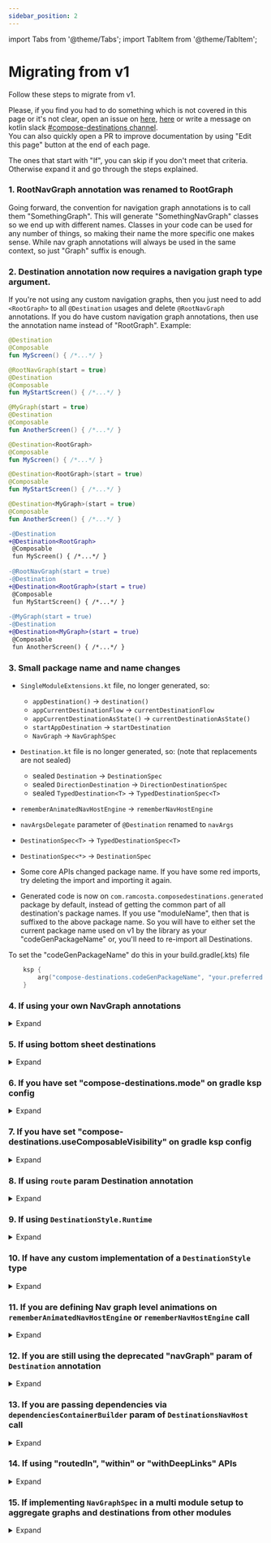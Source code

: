 ```yaml
---
sidebar_position: 2
---
```


import Tabs from '@theme/Tabs';
import TabItem from '@theme/TabItem';

# Migrating from v1

Follow these steps to migrate from v1. 

Please, if you find you had to do something which is not covered in this page or it's not clear,
open an issue on [here](https://github.com/raamcosta/compose-destinations), [here](https://github.com/raamcosta/compose-destinations-docs) or write a message on kotlin slack [#compose-destinations channel](https://kotlinlang.slack.com/archives/C06CS4UCQ10).  
You can also quickly open a PR to improve documentation by using "Edit this page" button at the end of each page.

The ones that start with "If", you can skip if you don't meet that criteria. Otherwise expand it and go through the steps explained.

### 1. RootNavGraph annotation was renamed to RootGraph
Going forward, the convention for navigation graph annotations is to call them "SomethingGraph". This will generate "SomethingNavGraph" classes so we end up with different names. Classes in your code can be used for any number of things, so making their name the more specific one makes sense. While nav graph annotations will always be used in the same context, so just "Graph" suffix is enough.

### 2. Destination annotation now requires a navigation graph type argument.
If you're not using any custom navigation graphs, then you just need to add `<RootGraph>` to all `@Destination` usages and delete `@RootNavGraph` annotations.
If you do have custom navigation graph annotations, then use the annotation name instead of "RootGraph".
Example:

<Tabs>
  <TabItem value="v1" label="v1" default>

```kotlin
@Destination
@Composable
fun MyScreen() { /*...*/ }

@RootNavGraph(start = true)
@Destination
@Composable
fun MyStartScreen() { /*...*/ }

@MyGraph(start = true)
@Destination
@Composable
fun AnotherScreen() { /*...*/ }
```
  
</TabItem>
<TabItem value="v2" label="v2">

```kotlin
@Destination<RootGraph>
@Composable
fun MyScreen() { /*...*/ }

@Destination<RootGraph>(start = true)
@Composable
fun MyStartScreen() { /*...*/ }

@Destination<MyGraph>(start = true)
@Composable
fun AnotherScreen() { /*...*/ }
```

  </TabItem>
<TabItem value="diff" label="diff">

```diff
-@Destination
+@Destination<RootGraph>
 @Composable
 fun MyScreen() { /*...*/ }
 
-@RootNavGraph(start = true)
-@Destination
+@Destination<RootGraph>(start = true)
 @Composable
 fun MyStartScreen() { /*...*/ }
 
-@MyGraph(start = true)
-@Destination
+@Destination<MyGraph>(start = true)
 @Composable
 fun AnotherScreen() { /*...*/ }
```

  </TabItem>
</Tabs>

### 3. Small package name and name changes

- `SingleModuleExtensions.kt` file, no longer generated, so:
    - `appDestination()` -> `destination()`
    - `appCurrentDestinationFlow` -> `currentDestinationFlow`
    - `appCurrentDestinationAsState()` -> `currentDestinationAsState()`
    - `startAppDestination` -> `startDestination`
    - `NavGraph` -> `NavGraphSpec`

- `Destination.kt` file is no longer generated, so: (note that replacements are not sealed)
    - sealed `Destination` -> `DestinationSpec` 
    - sealed `DirectionDestination` -> `DirectionDestinationSpec`
    - sealed `TypedDestination<T>` -> `TypedDestinationSpec<T>`

- `rememberAnimatedNavHostEngine` -> `rememberNavHostEngine`
- `navArgsDelegate` parameter of `@Destination` renamed to `navArgs`
- `DestinationSpec<T>` -> `TypedDestinationSpec<T>` 
- `DestinationSpec<*>` -> `DestinationSpec`
- Some core APIs changed package name. If you have some red imports, try deleting the import and importing it again.  
- Generated code is now on `com.ramcosta.composedestinations.generated` package by default, instead of getting the common part of all destination's package names. If you use "moduleName", then that is suffixed to the above package name.
So you will have to either set the current package name used on v1 by the library as your "codeGenPackageName" or, you'll need to re-import all Destinations.

To set the "codeGenPackageName" do this in your build.gradle(.kts) file
```kotlin
    ksp {
        arg("compose-destinations.codeGenPackageName", "your.preferred.package.name") // replace package name!
    }
```

### 4. If using your own NavGraph annotations
<details>
    <summary>Expand</summary>

<h3>Nav graph annotations now requires a parent navigation graph type argument.</h3>

Same as with `@Destination<MyGraph>`, custom navigation graph annotations now need to identify their parent nav graph in its type argument rather than annotating it.

<Tabs>
  <TabItem value="v1" label="v1" default>

```kotlin
@RootNavGraph
@NavGraph
annotation class MyGraph(
    val start: Boolean = false
)

@MyGraph(start = true)
@NavGraph
annotation class AnotherGraph(
    val start: Boolean = false
)
```
  
</TabItem>
<TabItem value="v2" label="v2">

```kotlin
@NavGraph<RootGraph>
annotation class MyGraph

@NavGraph<MyGraph>(start = true)
annotation class AnotherGraph
```

  </TabItem>
</Tabs>

:::info
In the above example (both before and after), we're making a "MyGraph" that is nested in "Root" and a "AnotherGraph" that is nested in "MyGraph" and is its start route.
:::

<h3>Navigation graphs with no parent (used to pass to DestinationsNavHost) should now be annotated with @NavHostGraph</h3>

This will generate a special `NavHostGraph` object which has slightly different characteristics (also the annotation has different parameters) then a normal navigation graph.  
Also, `default` `NavGraph` parameter (which was usually used in these graphs) no longer exists, so you do have to be explicit in all `@Destination` and add the graph you want it to belong to (such as `@Destination<MyGraph>`).

<Tabs>
  <TabItem value="v1" label="v1" default>

```kotlin
@NavGraph(default = true)
annotation class MyMainGraph(
    val start: Boolean = false
)

@MyMainGraph(start = true)
@Destination
@Composable
fun MyStartScreen() { /*...*/ }

@Destination //because default = true on MyMainGraph, when absent, Destination would belong to that graph
@Composable
fun AnotherScreen() { /*...*/ }
```
  
</TabItem>
<TabItem value="v2" label="v2">

```kotlin
@NavHostGraph
annotation class MyMainGraph

@Destination<MyMainGraph>(start = true)
@Composable
fun MyStartScreen() { /*...*/ }

@Destination<MyMainGraph>
@Composable
fun AnotherScreen() { /*...*/ }
```

  </TabItem>
</Tabs>

</details>

### 5. If using bottom sheet destinations
<details>
    <summary>Expand</summary>

<h3>Animations core is now a bottom sheet that you add alongside the core, not instead of.</h3>

So the core dependency should now be:

```kotlin
ksp("io.github.raamcosta.compose-destinations:ksp:<version>")
implementation("io.github.raamcosta.compose-destinations:core:<version>")
```

And when using bottom sheet destinations, add also this one:

```kotlin
implementation("io.github.raamcosta.compose-destinations:bottom-sheet:<version>")
```
</details>

### 6. If you have set "compose-destinations.mode" on gradle ksp config

<details>
    <summary>Expand</summary>

There's no "mode" anymore. Let's talk about each mode we had on v1:

<h3>"destinations"</h3>

You can set "generateNavGraphs" to false to have a similar output for that module

```kotlin
ksp {
    arg("compose-destinations.generateNavGraphs", "false")
}
```

The output is slightly different, on v2 there's an object that contains the list of destinations instead of the field list being top level.
You can import all destinations to certain nav graph defined in another module by using `@ExternalModuleDestinations<ModuleDestinationsOutputObject>` in companion object of that nav graph annotation class.


<h3>"navgraphs" & "singlemodule"</h3>

These existed to control generation of certain files that are no longer generated, so if you had these, you should be safe to just delete it.

</details>



### 7. If you have set "compose-destinations.useComposableVisibility" on gradle ksp config

<details>
    <summary>Expand</summary>

The approach on v1 was not great because it wouldn't allow you to have internal Composable with public generated Destination, which is 
what may make sense on some multi module projects.

On v2, you can have any combination though since the annotation lets you control the visibility of the generated Destination.
Example:

```kotlin
@Destination(
    visibility = CodeGenVisibility.INTERNAL // or PUBLIC
)
@Composable
internal fun MyScreen() { /*...*/ }
```

:::note
You can create your own Destination annotations if you want to simplify this for the whole module, like:
```kotlin
@Destination<AnyGraph>(visibility = CodeGenVisibility.INTERNAL)
annotation class InternalDestination<T: Annotation>(
    //copy all fields from Destination annotation you want usages of this one to be able to use, like
    val route: String = COMPOSABLE_NAME,
    val start: Boolean = false,
    val navArgs: KClass<*> = Nothing::class,
    val deepLinks: Array<DeepLink> = [],
    val style: KClass<out DestinationStyle> = DestinationStyle.Default::class,
    val wrappers: Array<KClass<out DestinationWrapper>> = []
)
```
:::

</details>

### 8. If using `route` param Destination annotation

<details>
    <summary>Expand</summary>

Generated destinations class name is now based of the route and not the Composable name. By default, routes are also set based on the composable name, so, by default, there should be no difference. However, if you're setting any manual routes, then the generated Destination object will likely have a different name.
Given this, for those cases, you'll need to change the usages to the new name.

</details>

### 9. If using `DestinationStyle.Runtime`

<details>
    <summary>Expand</summary>

This was removed. Depending on the reason for using it, we have new and better ways to solve the same issue:  
If using it,
- for changing style when using destinations from different modules
    - There's now a way to do that with annotation `@ExternalDestination<MyDestinationFromAnotherModule>(style = MyStyle::class)`
    Example:

```kotlin
// navigation module
@NavHostGraph // or @NavGraph<ParentGraph>
annotation class MyGraph {

    @ExternalDestination<MyDestinationFromAnotherModule>(style = MyStyle::class)
    companion object Includes
}
```

- for other reasons
    - You can use `MyDestination animateWith MyAnimation` or passing in lambdas (as in the official lib) on `manualComposableCallsBuilder` param of DestinationsNavHost

Example:

```kotlin
DestinationsNavHost(
    //...
) {
    // works for default transitions on NavGraphs as well!
    ProfileScreenDestination animateWith MyAnimatedStyle
    // OR
    ProfileScreenDestination.animateWith(
        enterTransition = { /*...*/},
        exitTransition = { /*...*/},
        popEnterTransition = { /*...*/},
        popExitTransition = { /*...*/}
    )
}
```

</details>

### 10. If have any custom implementation of a `DestinationStyle` type

<details>
    <summary>Expand</summary>

`DestinationStyle` is now an abstract class instead of an interface, so extending it requires "()"  
Example:

```kotlin
object ProfileTransitions : DestinationStyle.Animated() {
    //...
}
```

Besides, specifically for `DestinationStyle.Animated`, it has changed to have getters of lambdas rather than functions.
This is because this way it results in more one to one with official APIs and it lets us keep some of them as null (instead of returning null).
Example:

<Tabs>
  <TabItem value="v1" label="v1" default>

```kotlin
object ProfileTransitions : DestinationStyle.Animated {

  override fun AnimatedContentTransitionScope<NavBackStackEntry>.enterTransition(): EnterTransition? {

    return when (initialState.destination()) {
      GreetingScreenDestination ->
        slideInHorizontally(
          initialOffsetX = { 1000 },
          animationSpec = tween(700)
        )
      else -> null
    }
  }

  override fun AnimatedContentTransitionScope<NavBackStackEntry>.exitTransition(): ExitTransition? {

    return when (targetState.destination()) {
      GreetingScreenDestination ->
        slideOutHorizontally(
          targetOffsetX = { -1000 },
          animationSpec = tween(700)
        )
      else -> null
    }
  }
}
```

</TabItem>
<TabItem value="v2" label="v2">

```kotlin
object ProfileTransitions : DestinationStyle.Animated() {

  override val enterTransition: AnimatedContentTransitionScope<NavBackStackEntry>.() -> EnterTransition? = {
    when (initialState.destination()) {
      GreetingScreenDestination ->
        slideInHorizontally(
          initialOffsetX = { 1000 },
          animationSpec = tween(700)
        )
      else -> null
    }
  }

  override val exitTransition: AnimatedContentTransitionScope<NavBackStackEntry>.() -> ExitTransition? = {
    when (targetState.destination()) {
      GreetingScreenDestination ->
        slideOutHorizontally(
          targetOffsetX = { -1000 },
          animationSpec = tween(700)
        )
      else -> null
    }
  }
}
```

  </TabItem>
<TabItem value="diff" label="diff">

```diff
- object ProfileTransitions : DestinationStyle.Animated {
+ object ProfileTransitions : DestinationStyle.Animated() {
 
-    override fun AnimatedContentTransitionScope<NavBackStackEntry>.enterTransition(): EnterTransition? {
-
-        return when (initialState.destination()) {
+    override val enterTransition: AnimatedContentTransitionScope<NavBackStackEntry>.() -> EnterTransition? = {
+        when (initialState.destination()) {
             GreetingScreenDestination ->
                 slideInHorizontally(
                     initialOffsetX = { 1000 },
         }
     }
 
-    override fun AnimatedContentTransitionScope<NavBackStackEntry>.exitTransition(): ExitTransition? {
-
-        return when (targetState.destination()) {
+    override val exitTransition: AnimatedContentTransitionScope<NavBackStackEntry>.() -> ExitTransition? = {
+        when (targetState.destination()) {
             GreetingScreenDestination ->
                 slideOutHorizontally(
                     targetOffsetX = { -1000 },
         }
     }
```

  </TabItem>
</Tabs>


</details>

### 11. If you are defining Nav graph level animations on `rememberAnimatedNavHostEngine` or `rememberNavHostEngine` call

<details>
    <summary>Expand</summary>

On v2 `rememberNavHostEngine` doesn't have these options.
Instead, you can define default animations for navigation graphs at the annotation level or when importing a navigation graph from another module.
Example:

```kotlin
@NavGraph<RootGraph>(
    defaultTransitions = MyAnimatedDestinationStyle::class
)
annotation class MyGraph {

    // or when importing
    @ExternalNavGraph<AnotherModuleGraph>(
        defaultTransitions = MyAnimatedDestinationStyle::class
    )
    companion object Includes

}
```

OR

If you need to have logic on your animations based on any runtime state, you can do so in the `manualComposableCallsBuilder`.  
Example:

```kotlin
DestinationsNavHost(
    //...
) {
    MyGraph.animateWith(
        enterTransition = { /*...*/ },
        exitTransition = { /*...*/ },
        popEnterTransition = { /*...*/ },
        popExitTransition = { /*...*/ },
    )
}

```

</details>

### 12. If you are still using the deprecated "navGraph" param of `Destination` annotation

<details>
    <summary>Expand</summary>

Firstly, create an annotation class for each navigation graph you need, defining `RootGraph` as its parent, like this:

```kotlin
@NavGraph<RootGraph>
annotation class MyGraph

@NavGraph<RootGraph>
annotation class AnotherGraph

//...
```

Then, use those in your destinations.

```kotlin
@Destination<MyGraph>
@Composable
fun MyScreen() { /*...*/ }

@Destination<AnotherGraph>
@Composable
fun AnotherScreen() { /*...*/ }
```
</details>



### 13. If you are passing dependencies via `dependenciesContainerBuilder` param of `DestinationsNavHost` call

<details>
    <summary>Expand</summary>

<Tabs>
  <TabItem value="v1" label="v1" default>

```kotlin
DestinationsNavHost(
    //...
    dependenciesContainerBuilder = {
        dependency(aDependencyForEveryDestination)

        dependency(ProfileScreenDestination) { anotherDependency }
        dependency(ProfileScreenDestination) { someOtherDependency }

        dependency(NavGraphs.settings) {
            val parentEntry = remember(navBackStackEntry) {
                navController.getBackStackEntry(NavGraphs.settings.route)
            }
            viewModel<SettingsViewModel>(parentEntry)
        }   

        dependency(NavGraphs.settings) { anotherDependencyForSettingsGraph }   
    }
)
```
  
</TabItem>
<TabItem value="v2" label="v2">

```kotlin
DestinationsNavHost(
    //...
    dependenciesContainerBuilder = {
        dependency(aDependencyForEveryDestination)

        destination(ProfileScreenDestination) {
             dependency(anotherDependency)
             dependency(someOtherDependency)
        }

        navgraph(NavGraphs.settings) {
            val parentEntry = remember(navBackStackEntry) {
                navController.getBackStackEntry(NavGraphs.settings.route)
            }
            
            dependency(viewModel<SettingsViewModel>(parentEntry))
            dependency(anotherDependencyForSettingsGraph)
        }   
    }
)
```
  </TabItem>

  <TabItem value="diff" label="diff">

```diff
DestinationsNavHost(
     //...
     dependenciesContainerBuilder = {
         dependency(aDependencyForEveryDestination)
-
-        dependency(ProfileScreenDestination) { anotherDependency }
-        dependency(ProfileScreenDestination) { someOtherDependency }
-
-        dependency(NavGraphs.settings) {
+    
+        destination(ProfileScreenDestination) {
+            dependency(anotherDependency)
+            dependency(someOtherDependency)
+        }
+    
+        navgraph(NavGraphs.settings) {
             val parentEntry = remember(navBackStackEntry) {
                 navController.getBackStackEntry(NavGraphs.settings.route)
             }
-            viewModel<SettingsViewModel>(parentEntry)
-        }
-
-        dependency(NavGraphs.settings) { anotherDependencyForSettingsGraph }
+    
+            dependency(viewModel<SettingsViewModel>(parentEntry))
+            dependency(anotherDependencyForSettingsGraph)
+        }
     }
 )
```

  </TabItem>
</Tabs>

</details>

### 14. If using "routedIn", "within" or "withDeepLinks" APIs

<details>
    <summary>Expand</summary>

These APIs were removed on v2. There are new and better ways to achieve the same thing.

<h4>To import destinations from another module while setting different deep links</h4>

```kotlin
@NavGraph<RootGraph>
annotation class MyGraph {

    @ExternalDestination<AnotherModuleDestination>(
        deepLinks = [
            DeepLink(uriPattern = "..."),
            DeepLink(uriPattern = "...")
        ]
    )
    companion object Includes
}
```

<h4>To have a destination be part of multiple graphs</h4>

You can use multiple `@Destination<Graph>` in your Composable. Compose Destinations will generate a Destination for each `Destination` annotations, in this case, preffixing the Destination class name with the name of the graph.

```kotlin
@Destination<GraphOne>
@Destination<GraphTwo>
@Composable
fun MyScreen() { /*...*/ }
```
This would generate a `GraphOneMyScreenDestination` and a `GraphTwoMyScreenDestination`.

:::info Multi module case
Note that a Destination generated on module A cannot be imported to multiple nav graphs of module B. If you find yourself wanting to do this, consider
removing Compose Destinations from module A and just exposing a normal Composable. Then on module B you can create a Composable annotated with multiple `Destination` (like the example above) and just call module A's Composable.
:::
</details>

### 15. If implementing `NavGraphSpec` in a multi module setup to aggregate graphs and destinations from other modules

<details>
    <summary>Expand</summary>

There's no longer a need to do that, in fact, you shouldn't. Because doing it that way, won't let Compose Destinations know at compile
time how the navigation graphs look like, and so, it cannot be as helpful.

So, on v2, if you want to include destinations or navigation graphs from other modules in a graph called "MainNavGraph", you should do:

```kotlin
@NavHostGraph
annotation class MainGraph {

    @ExternalNavGraph<FeatureXNavGraph>
    @ExternalModuleDestinations<SomeModuleDestinations>
    @ExternalDestination<AnotherModuleDestination>
    companion object Includes
}
```

:::note Above example
- Assumes you want to pass MainNavGraph to DestinationsNavHost, otherwise you could also use `@NavGraph<RootGraph>` instead of `@NavHostGraph`
- On all `ExternalNavGraph`, `ExternalDestination` and `ExternalModuleDestinations`, you can call the annotation's constructor to override (or add depending on the field) stuff like deep links, wrappers, default animations etc.
- The most common and better way to split navigation graphs on modules is to have feature modules espose a single NavGraph (internally it can contain multiple others) and import it here with `@ExternalNavGraph` as seen above. Other annotations on above example should be less common practices.
:::


</details>
